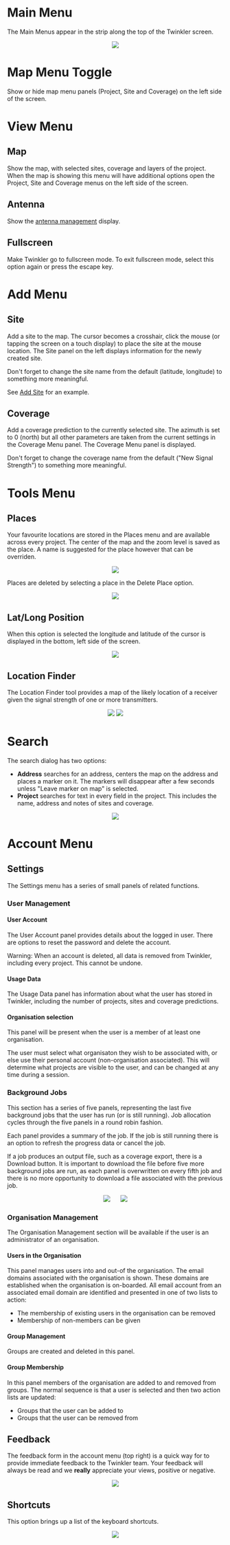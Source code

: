 # 
# Main Menu

The Main Menus appear in the strip along the top of the Twinkler screen.

<div style="text-align:center"><img src="_media/main_menus.png" /></div>

# Map Menu Toggle

Show or hide map menu panels (Project, Site and Coverage) on the left side of the screen.

# **View** Menu

## Map

Show the map, with selected sites, coverage and layers of the project. When the map is showing this menu will have additional options open the Project, Site and Coverage menus on the left side of the screen.

## Antenna

Show the [antenna management](/antennas.md) display.

## Fullscreen

Make Twinkler go to fullscreen mode. To exit fullscreen mode, select this option again or press the escape key.  

# **Add** Menu

## Site

Add a site to the map. The cursor becomes a crosshair, click the mouse (or tapping the screen on a touch display) to place the site at the mouse location. The Site panel on the left displays information for the newly created site.

Don't forget to change the site name from the default (latitude, longitude) to something more meaningful.

<!-- See <a href link="common-actions.md/#add_site_btn">Add Site</a> for an example. -->
See [Add Site](/common-actions.md?id=add_site_div) for an example.

## Coverage

Add a coverage prediction to the currently selected site. The azimuth is set to 0 (north) but all other parameters are taken from the current settings in the Coverage Menu panel. The Coverage Menu panel is displayed.

Don't forget to change the coverage name from the default ("New Signal Strength") to something more meaningful.

# **Tools** Menu

## Places

Your favourite locations are stored in the Places menu and are available across every project. The center of the map and the zoom level is saved as the place. A name is suggested for the place however that can be overriden. 

<div style="text-align:center"><img src="_media/save_place.png" /></div>

Places are deleted by selecting a place in the Delete Place option.

<div style="text-align:center"><img src="_media/delete_place.png" /></div>

## Lat/Long Position

When this option is selected the longitude and latitude of the cursor is displayed in the bottom, left side of the screen.

<div style="text-align:center"><img src="_media/latlong.png" /></div>

## Location Finder

The Location Finder tool provides a map of the likely location of a receiver given the signal strength of one or more transmitters.

<div style="text-align:center"><img src="_media/locfind_select.png" />&nbsp;<img src="_media/locfind_result.png" /></div>

# Search

The search dialog has two options:

* **Address** searches for an address, centers the map on the address and places a marker on it. The markers will disappear after a few seconds unless "Leave marker on map" is selected.
* **Project** searches for text in every field in the project. This includes the name, address and notes of sites and coverage.  

<div style="text-align:center"><img src="_media/search.png" /></div>

# **Account** Menu

## Settings

The Settings menu has a series of small panels of related functions.

### User Management

#### User Account

The User Account panel provides details about the logged in user. There are options to reset the password and delete the account.

Warning: When an account is deleted, all data is removed from Twinkler, including every project. This cannot be undone. 

#### Usage Data

The Usage Data panel has information about what the user has stored in Twinkler, including the number of projects, sites and coverage predictions.

#### Organisation selection

This panel will be present when the user is a member of at least one organisation.

The user must select what organisaton they wish to be associated with, or else use their personal account (non-organisation associated). This will determine what projects are visible to the user, and can be changed at any time during a session.  

### Background Jobs

This section has a series of five panels, representing the last five background jobs that the user has run (or is still running). Job allocation cycles through the five panels in a round robin fashion.

Each panel provides a summary of the job. If the job is still running there is an option to refresh the progress data or cancel the job.

If a job produces an output file, such as a coverage export, there is a Download button. It is important to download the file before five more background jobs are run, as each panel is overwritten on every fifth job and there is no more opportunity to download a file associated with the previous job.  

<div style="text-align:center"><img src="_media/job2.png" />&nbsp;&nbsp;&nbsp;&nbsp;&nbsp;&nbsp;<img src="_media/job5.png" /></div>

### Organisation Management

The Organisation Management section will be available if the user is an administrator of an organisation.

#### Users in the Organisation

This panel manages users into and out-of the organisation. The email domains associated with the organisation is shown. These domains are established when the organisation is on-boarded. All email account from an associated email domain are identified and presented in one of two lists to action:

* The membership of existing users in the organisation can be removed
* Membership of non-members can be given

#### Group Management

Groups are created and deleted in this panel.

#### Group Membership

In this panel members of the organisation are added to and removed from groups. The normal sequence is that a user is selected and then two action lists are updated:

* Groups that the user can be added to
* Groups that the user can be removed from

## Feedback

The feedback form in the account menu (top right) is a quick way for to provide immediate feedback to the Twinkler team. Your feedback will always be read and we __really__ appreciate your views, positive or negative.

<div style="text-align:center"><img src="_media/feedback.png" /></div>

## Shortcuts

This option brings up a list of the keyboard shortcuts.

<div style="text-align:center"><img src="_media/shortcuts.png" /></div>



